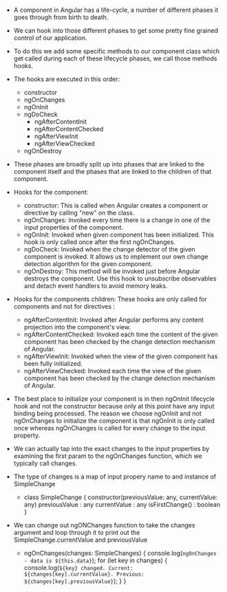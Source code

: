 - A component in Angular has a life-cycle, a number of different phases it goes through from birth to death.
- We can hook into those different phases to get some pretty fine grained control of our application.
- To do this we add some specific methods to our component class which get called during each of these lifecycle phases, we call those methods hooks.
- The hooks are executed in this order:
  - constructor
  - ngOnChanges
  - ngOnInit
  - ngDoCheck
    - ngAfterContentInit
    - ngAfterContentChecked
    - ngAfterViewInit
    - ngAfterViewChecked
  - ngOnDestroy
- These phases are broadly split up into phases that are linked to the component itself and the phases that are linked to the children of that component.

- Hooks for the component:
  - constructor: This is called when Angular creates a component or directive by calling "new" on the class.
  - ngOnChanges: Invoked every time there is a change in one of the input properties of the component.
  - ngOnInit: Invoked when given component has been initialized. This hook is only called once after the first ngOnChanges.
  - ngDoCheck: Invoked when the change detector of the given component is invoked. It allows us to implement our own change detection algorithm for the given component.
  - ngOnDestroy: This method will be invoked just before Angular destroys the component. Use this hook to unsubscribe observables and detach event handlers to avoid memory leaks.

- Hooks for the components children: These hooks are only called for components and not for directives :
  - ngAfterContentInit: Invoked after Angular performs any content projection into the component's view.
  - ngAfterContentChecked: Invoked each time the content of the given component has been checked by the change detection mechanism of Angular.
  - ngAfterViewInit: Invoked when the view of the given component has been fully initialized.
  - ngAfterViewChecked: Invoked each time the view of the given component has been checked by the change detection mechanism of Angular.

- The best place to initialize your component is in then ngOnInit lifecycle hook and not the constructor because only at this point have any input binding being processed. The reason we choose ngOnInit and not ngOnChanges to initialize the component is that ngOnInit is only called once whereas ngOnChanges is called for every change to the input property.

- We can actually tap into the exact changes to the input properties by examining the first param to the ngOnChanges function, which we typically call changes.
- The type of changes is a map of input propery name to and instance of SimpleChange
  - class SimpleChange {
      constructor(previousValue: any, currentValue: any)
      previousValue : any
      currentValue : any
      isFirstChange() : boolean
    }
- We can change out ngONChanges function to take the changes argument and loop through it to print out the SimpleChange.currentValue and previousValue
  - ngOnChanges(changes: SimpleChanges) {
      console.log(`ngOnChanges - data is ${this.data}`);
      for (let key in changes) {
        console.log(`${key} changed.
        Current: ${changes[key].currentValue}.
        Previous: ${changes[key].previousValue}`);
      }
    }





